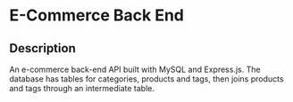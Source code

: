 # E-Commerce Back End

## Description
An e-commerce back-end API built with MySQL and Express.js. The database has tables for categories, products and tags, then joins products and tags through an intermediate table.

